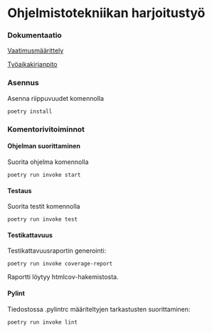 # Ohjelmistotekniikan harjoitustyö

### Dokumentaatio

[Vaatimusmäärittely](https://github.com/Ronttikasa/ot-harjoitustyo/blob/master/dokumentaatio/vaatimusmaarittely.md)

[Työaikakirjanpito](https://github.com/Ronttikasa/ot-harjoitustyo/blob/master/dokumentaatio/tuntikirjanpito.md)

### Asennus

Asenna riippuvuudet komennolla

`poetry install`

### Komentorivitoiminnot

#### Ohjelman suorittaminen

Suorita ohjelma komennolla

`poetry run invoke start`

#### Testaus

Suorita testit komennolla

`poetry run invoke test`

#### Testikattavuus

Testikattavuusraportin generointi:

`poetry run invoke coverage-report`

Raportti löytyy htmlcov-hakemistosta.

#### Pylint

Tiedostossa .pylintrc määriteltyjen tarkastusten suorittaminen:

`poetry run invoke lint`